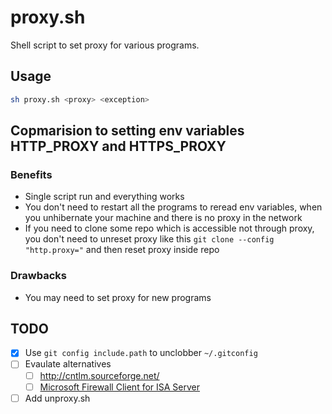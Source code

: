 # proxy.sh

Shell script to set proxy for various programs.

## Usage

```bash
sh proxy.sh <proxy> <exception>
```

## Copmarision to setting env variables HTTP_PROXY and HTTPS_PROXY

### Benefits

- Single script run and everything works
- You don't need to restart all the programs to reread env variables, when you unhibernate your machine and there is no proxy in the network
- If you need to clone some repo which is accessible not through proxy, you don't need to unreset proxy like this `git clone --config "http.proxy="` and then reset proxy inside repo

### Drawbacks

- You may need to set proxy for new programs

## TODO


- [x] Use `git config include.path` to unclobber `~/.gitconfig`
- [ ] Evaulate alternatives
  - [ ] http://cntlm.sourceforge.net/
  - [ ] [Microsoft Firewall Client for ISA Server](https://www.microsoft.com/en-us/download/details.aspx?id=10193)
- [ ] Add unproxy.sh
